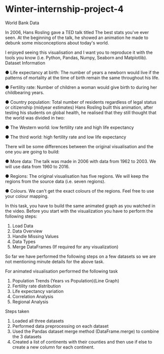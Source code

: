 # Winter-internship-project-4
World Bank Data

In 2006, Hans Rosling gave a TED talk titled The best stats you've ever seen. At the beginning of the talk, he showed an animation he made to debunk some misconceptions about today's world.

I enjoyed seeing this visualisation and I want you to reproduce it with the tools you know (i.e. Python, Pandas, Numpy, Seaborn and Matplotlib). 
Dataset Information

●	Life expectancy at birth: The number of years a newborn would live if the patterns of mortality at the time of birth remain the same throughout his life.

●	Fertility rate: Number of children a woman would give birth to during her childbearing years. 

●	Country population: Total number of residents regardless of legal status or citizenship (midyear estimates)
Hans Rosling built this animation, after testing his students on global health, he realised that they still thought that the world was divided in two:

●	The Western world: low fertility rate and high life expectancy

●	The third world: high fertility rate and low life expectancy

There will be some differences between the original visualisation and the one you are going to build:

●	More data:  The talk was made in 2006 with data from 1962 to 2003. We will use data from 1960 to 2016.

●	Regions: The original visualisation has five regions. We will keep the regions from the source data (i.e. seven regions).

●	Colours. We can't get the exact colours of the regions. Feel free to use your colour mapping.

In this task, you have to build the same animated graph as you watched in the video. Before you start with the visualization you have to perform the following steps: 

1.	Load Data
2.	Data Overview
3.	Handle Missing Values
4.	Data Types
5.	Merge DataFrames (If required for any visualization)

So far we have performed the following steps on a few datasets so we are not mentioning minute details for the above task.

For animated visualisation performed the following task

1.	Population Trends (Years vs Population)(Line Graph)
2.	Fertility rate distribution 
3.	Life expectancy variation
4.	Correlation Analysis
5.	Regional Analysis

Steps taken
1. Loaded all three datasets 
2. Performed data preprocessing on each dataset
3. Used the Pandas dataset merge method (DataFrame.merge) to combine the 3 datasets
4. Created a list of continents with their counties and then use if else to create a new column for each continent. 






